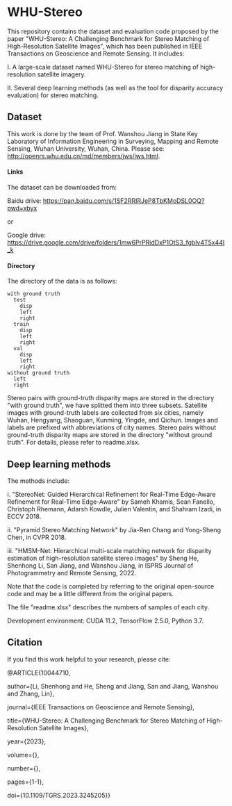 # WHU-Stereo
This repository contains the dataset and evaluation code proposed by the paper "WHU-Stereo: A Challenging Benchmark for Stereo Matching of High-Resolution Satellite Images", which has been published in IEEE Transactions on Geoscience and Remote Sensing. It includes:

I. A large-scale dataset named WHU-Stereo for stereo matching of high-resolution satellite imagery.

II. Several deep learning methods (as well as the tool for disparity accuracy evaluation) for stereo matching.

## Dataset
This work is done by the team of Prof. Wanshou Jiang in State Key Laboratory of Information Engineering in Surveying, Mapping and Remote Sensing, Wuhan University, Wuhan, China. Please see: http://openrs.whu.edu.cn/md/members/jws/jws.html.

#### Links

The dataset can be downloaded from:

Baidu drive: https://pan.baidu.com/s/1SF2RRIRJeP8TbKMoDSL0OQ?pwd=xbyx

or

Google drive: https://drive.google.com/drive/folders/1mw6PrPRidDxP1OtS3_fgblv4T5x44I_k

#### Directory

The directory of the data is as follows:

    with ground truth
      test
        disp
        left
        right
      train
        disp
        left
        right
      val
        disp
        left
        right
    without ground truth
      left
      right

Stereo pairs with ground-truth disparity maps are stored in the directory "with ground truth", we have splitted them into three subsets. Satellite images with ground-truth labels are collected from six cities, namely Wuhan, Hengyang, Shaoguan, Kunming, Yingde, and Qichun. Images and labels are prefixed with abbreviations of city names. Stereo pairs without ground-truth disparity maps are stored in the directory "without ground truth". For details, please refer to readme.xlsx.

## Deep learning methods
The methods include:

i. "StereoNet: Guided Hierarchical Refinement for Real-Time Edge-Aware Refinement for Real-Time Edge-Aware" by Sameh Khamis, Sean Fanello, Christoph Rhemann, Adarsh Kowdle, Julien Valentin, and Shahram Izadi, in ECCV 2018.

ii. "Pyramid Stereo Matching Network" by Jia-Ren Chang and Yong-Sheng Chen, in CVPR 2018.

iii. "HMSM-Net: Hierarchical multi-scale matching network for disparity estimation of high-resolution satellite stereo images" by Sheng He, Shenhong Li, San Jiang, and Wanshou Jiang, in ISPRS Journal of Photogrammetry and Remote Sensing, 2022.

Note that the code is completed by referring to the original open-source code and may be a little different from the original papers.

The file "readme.xlsx" describes the numbers of samples of each city.

Development environment: CUDA 11.2, TensorFlow 2.5.0, Python 3.7.

## Citation
If you find this work helpful to your research, please cite:

@ARTICLE{10044710,

  author={Li, Shenhong and He, Sheng and Jiang, San and Jiang, Wanshou and Zhang, Lin},
  
  journal={IEEE Transactions on Geoscience and Remote Sensing}, 
  
  title={WHU-Stereo: A Challenging Benchmark for Stereo Matching of High-Resolution Satellite Images}, 
  
  year={2023},
  
  volume={},
  
  number={},
  
  pages={1-1},
  
  doi={10.1109/TGRS.2023.3245205}}
